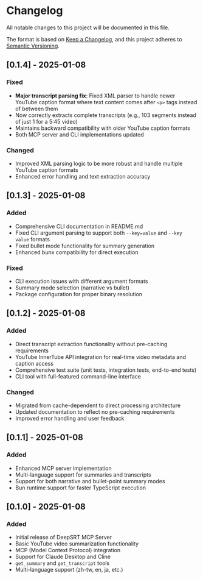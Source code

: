 # Changelog

All notable changes to this project will be documented in this file.

The format is based on [Keep a Changelog](https://keepachangelog.com/en/1.0.0/),
and this project adheres to [Semantic Versioning](https://semver.org/spec/v2.0.0.html).

## [0.1.4] - 2025-01-08

### Fixed
- **Major transcript parsing fix**: Fixed XML parser to handle newer YouTube caption format where text content comes after `<p>` tags instead of between them
- Now correctly extracts complete transcripts (e.g., 103 segments instead of just 1 for a 5:45 video)
- Maintains backward compatibility with older YouTube caption formats
- Both MCP server and CLI implementations updated

### Changed
- Improved XML parsing logic to be more robust and handle multiple YouTube caption formats
- Enhanced error handling and text extraction accuracy

## [0.1.3] - 2025-01-08

### Added
- Comprehensive CLI documentation in README.md
- Fixed CLI argument parsing to support both `--key=value` and `--key value` formats
- Fixed bullet mode functionality for summary generation
- Enhanced bunx compatibility for direct execution

### Fixed
- CLI execution issues with different argument formats
- Summary mode selection (narrative vs bullet)
- Package configuration for proper binary resolution

## [0.1.2] - 2025-01-08

### Added
- Direct transcript extraction functionality without pre-caching requirements
- YouTube InnerTube API integration for real-time video metadata and caption access
- Comprehensive test suite (unit tests, integration tests, end-to-end tests)
- CLI tool with full-featured command-line interface

### Changed
- Migrated from cache-dependent to direct processing architecture
- Updated documentation to reflect no pre-caching requirements
- Improved error handling and user feedback

## [0.1.1] - 2025-01-08

### Added
- Enhanced MCP server implementation
- Multi-language support for summaries and transcripts
- Support for both narrative and bullet-point summary modes
- Bun runtime support for faster TypeScript execution

## [0.1.0] - 2025-01-08

### Added
- Initial release of DeepSRT MCP Server
- Basic YouTube video summarization functionality
- MCP (Model Context Protocol) integration
- Support for Claude Desktop and Cline
- `get_summary` and `get_transcript` tools
- Multi-language support (zh-tw, en, ja, etc.)
